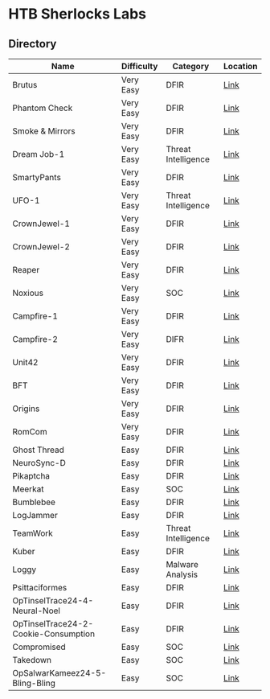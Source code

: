 # HTB Sherlocks Labs

## Directory

| Name | Difficulty | Category | Location |
| -- | -- | -- | -- |
| Brutus | Very Easy | DFIR | [Link](https://github.com/blu371ck/HTB-Sherlocks/blob/main/Brutus/Brutus.md) |
| Phantom Check | Very Easy | DFIR | [Link](https://github.com/blu371ck/HTB-Sherlocks/blob/main/Phantom-Check/Phantom-Check.md) |
| Smoke & Mirrors | Very Easy | DFIR | [Link](https://github.com/blu371ck/HTB-Sherlocks/blob/main/Smoke-and-Mirrors/Smoke-and-Mirrors.md) |
| Dream Job-1 | Very Easy | Threat Intelligence | [Link](https://github.com/blu371ck/HTB-Sherlocks/blob/main/Dream-Job-1/Dream-Job-1.md) |
| SmartyPants | Very Easy | DFIR | [Link](https://github.com/blu371ck/HTB-Sherlocks/blob/main/SmartyPants/SmartyPants.md) |
| UFO-1 | Very Easy | Threat Intelligence | [Link](https://github.com/blu371ck/HTB-Sherlocks/blob/main/UFO-1/UFO-1.md) |
| CrownJewel-1 | Very Easy | DFIR | [Link](https://github.com/blu371ck/HTB-Sherlocks/blob/main/CrownJewel-1/CrownJewel-1.md) |
| CrownJewel-2 | Very Easy | DFIR | [Link](https://github.com/blu371ck/HTB-Sherlocks/blob/main/CrownJewel-2/CrownJewel-2.md) |
| Reaper | Very Easy | DFIR | [Link](https://github.com/blu371ck/HTB-Sherlocks/blob/main/Reaper/Reaper.md) |
| Noxious | Very Easy | SOC | [Link](https://github.com/blu371ck/HTB-Sherlocks/blob/main/Noxious/Noxious.md) |
| Campfire-1 | Very Easy | DFIR | [Link](https://github.com/blu371ck/HTB-Sherlocks/blob/main/Campfire-1/Campfire-1.md) |
| Campfire-2 | Very Easy | DIFR | [Link](https://github.com/blu371ck/HTB-Sherlocks/blob/main/Campfire-2/Campfire-2.md) |
| Unit42 | Very Easy | DFIR | [Link](https://github.com/blu371ck/HTB-Sherlocks/blob/main/Unit42/Unit42.md) |
| BFT | Very Easy | DFIR | [Link](https://github.com/blu371ck/HTB-Sherlocks/blob/main/BFT/BFT.md) |
| Origins | Very Easy | DFIR | [Link](https://github.com/blu371ck/HTB-Sherlocks/blob/main/Origins/Origins.md) |
| RomCom | Very Easy | DFIR | [Link](https://github.com/blu371ck/HTB-Sherlocks/blob/main/RomCom/RomCom.md) |
| Ghost Thread | Easy | DFIR | [Link](https://github.com/blu371ck/HTB-Sherlocks/blob/main/Ghost-Thread/GhostThread.md) |
| NeuroSync-D | Easy | DFIR | [Link](https://github.com/blu371ck/HTB-Sherlocks/blob/main/NeuroSync-D/NeuroSync-D.md) |
| Pikaptcha | Easy | DFIR | [Link](https://github.com/blu371ck/HTB-Sherlocks/blob/main/Pikaptcha/Pikaptcha.md) |
| Meerkat | Easy | SOC | [Link](https://github.com/blu371ck/HTB-Sherlocks/blob/main/Meerkat/Meerkat.md) |
| Bumblebee | Easy | DFIR | [Link](https://github.com/blu371ck/HTB-Sherlocks/blob/main/Bumblebee/Bumblebee.md) |
| LogJammer | Easy | DFIR | [Link](https://github.com/blu371ck/HTB-Sherlocks/blob/main/LogJammer/LogJammer.md) |
| TeamWork | Easy | Threat Intelligence | [Link](https://github.com/blu371ck/HTB-Sherlocks/blob/main/TeamWork/TeamWork.md) |
| Kuber | Easy | DFIR | [Link](https://github.com/blu371ck/HTB-Sherlocks/blob/main/Kuber/Kuber.md) |
| Loggy | Easy | Malware Analysis | [Link](https://github.com/blu371ck/HTB-Sherlocks/blob/main/Loggy/Loggy.md) |
| Psittaciformes | Easy | DFIR | [Link](https://github.com/blu371ck/HTB-Sherlocks/blob/main/Psittaciformes/Psittaciformes.md) |
| OpTinselTrace24-4-Neural-Noel | Easy | DFIR | [Link](https://github.com/blu371ck/HTB-Sherlocks/blob/main/OpTinselTrace24-4-Neural-Noel/OpTinselTrace24-4-Neural-Noel.md) |
| OpTinselTrace24-2-Cookie-Consumption | Easy | DFIR | [Link](https://github.com/blu371ck/HTB-Sherlocks/blob/main/OpTinselTrace24-2-Cookie-Consumption/OpTinselTrace24-2-Cookie-Consumption.md) |
| Compromised | Easy | SOC | [Link](https://github.com/blu371ck/HTB-Sherlocks/blob/main/Compromised/Compromised.md) |
| Takedown | Easy | SOC | [Link](https://github.com/blu371ck/HTB-Sherlocks/blob/main/Takedown/Takedown.md) |
| OpSalwarKameez24-5-Bling-Bling | Easy | SOC | [Link](https://github.com/blu371ck/HTB-Sherlocks/blob/main/OpSalwarKameez24-5-Bling-Bling/OpSalwarKameez24-5-Bling-Bling.md) |